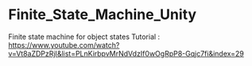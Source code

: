 # Finite_State_Machine_Unity
Finite state machine for object states
Tutorial : https://www.youtube.com/watch?v=Vt8aZDPzRjI&list=PLnKirbpvMrNdVdzIf0wOgRpP8-Gqjc7fi&index=29
